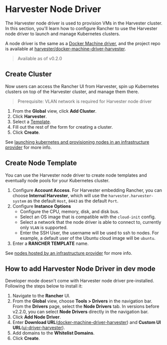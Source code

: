 #  Harvester Node Driver

The Harvester node driver is used to provision VMs in the Harvester cluster. In this section, you'll learn how to configure Rancher to use the Harvester node driver to launch and manage Kubernetes clusters.

A node driver is the same as a [Docker Machine driver](https://docs.docker.com/machine/drivers/), and the project repo is available at [harvester/docker-machine-driver-harvester](https://github.com/harvester/docker-machine-driver-harvester).

>  Available as of v0.2.0

## Create Cluster

Now users can access the Rancher UI from Harvester, spin up Kubernetes clusters on top of the Harvester cluster, and manage them there.
> Prerequisite: VLAN network is required for Harvester node driver

1. From the **Global** view, click **Add Cluster**.
1. Click **Harvester**.
1. Select a [Template](#create-node-template).
1. Fill out the rest of the form for creating a cluster.
1. Click **Create**.

See [launching kubernetes and provisioning nodes in an infrastructure provider](https://rancher.com/docs/rancher/v2.5/en/cluster-provisioning/#launching-kubernetes-and-provisioning-nodes-in-an-infrastructure-provider) for more info.

## Create Node Template
You can use the Harvester node driver to create node templates and eventually node pools for your Kubernetes cluster.

1. Configure  **Account Access**. For Harvester embedding Rancher, you can choose **Internal Harvester**,  which will use the  `harvester.harvester-system` as the default `Host`, `8443` as the default `Port`.
1. Configure **Instance Options**
    * Configure the CPU, memory, disk, and disk bus.
    * Select an OS image that is compatible with the `cloud-init` config.
    * Select a network that the node driver is able to connect to, currently only `VLAN` is supported.
    * Enter the SSH User, the username will be used to ssh to nodes. For example, a default user of the Ubuntu cloud image will be `ubuntu`.
1. Enter a **RANCHER TEMPLATE** name.

See [nodes hosted by an infrastructure provider](https://rancher.com/docs/rancher/v2.5/en/cluster-provisioning/rke-clusters/node-pools/) for more info.

## How to add Harvester Node Driver in dev mode

Developer mode doesn't come with Harvester node driver pre-installed. Following the steps below to install it:

1. Navigate to the **Rancher** UI.
1. From the **Global** view, choose **Tools > Drivers** in the navigation bar. From the **Drivers** page, select the **Node Drivers** tab. In versions before v2.2.0, you can select **Node Drivers** directly in the navigation bar.
1. Click **Add Node Driver**.
1. Enter **Download URL**([docker-machine-driver-harvester](https://github.com/harvester/docker-machine-driver-harvester/releases)) and **Custom UI URL**([ui-driver-harvester](https://github.com/harvester/ui-driver-harvester/releases)). 
1. Add domains to the **Whitelist Domains**.
1. Click **Create**.
